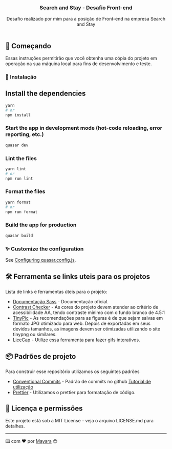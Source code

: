 <p align="center">
  

  <h3 align="center">Search and Stay - Desafio Front-end</h3>

  <p align="center">
    Desafio realizado por mim para a posição de Front-end na empresa Search and Stay
    <br />
    <br />
  </p>
</p>

## 🚀 Começando

Essas instruções permitirão que você obtenha uma cópia do projeto em operação na sua máquina local para fins de desenvolvimento e teste.

### 🔧 Instalação

## Install the dependencies

```bash
yarn
# or
npm install
```

### Start the app in development mode (hot-code reloading, error reporting, etc.)

```bash
quasar dev
```

### Lint the files

```bash
yarn lint
# or
npm run lint
```

### Format the files

```bash
yarn format
# or
npm run format
```

### Build the app for production

```bash
quasar build
```

### ✨ Customize the configuration

See [Configuring quasar.config.js](https://v2.quasar.dev/quasar-cli-webpack/quasar-config-js).

## 🛠️ Ferramenta se links uteis para os projetos

Lista de links e ferramentas úteis para o projeto:

- [Documentação Sass](https://sass-lang.com/documentation/) - Documentação oficial.
- [Contrast Checker](https://webaim.org/resources/contrastchecker/) - As cores do projeto devem atender ao critério de acessibilidade AA, tendo contraste mínimo com o fundo branco de 4.5:1
- [TinyPic](https://tinypng.com/) - As recomendações para as figuras é de que sejam salvas em formato JPG otimizado para web. Depois de exportadas em seus devidos tamanhos, as imagens devem ser otimizadas utilizando o site tinypng ou similares.
- [LiceCap](https://www.cockos.com/licecap/) - Utilize essa ferramenta para fazer gifs interativos.

## 📦 Padrões de projeto

Para construir esse repositório utilizamos os seguintes padrões

- [Conventional Commits](https://www.conventionalcommits.org/en/v1.0.0/) - Padrão de commits no github [Tutorial de utilização](https://medium.com/linkapi-solutions/conventional-commits-pattern-3778d1a1e657)
- [Prettier](https://www.conventionalcommits.org/en/v1.0.0/) - Utilizamos o prettier para formatação de código.

## 📄 Licença e permissões

Este projeto está sob a MIT License - veja o arquivo LICENSE.md para detalhes.
<br>

---

⌨️ com ❤️ por [Mayara](https://mayaraviana.com/) 😊
